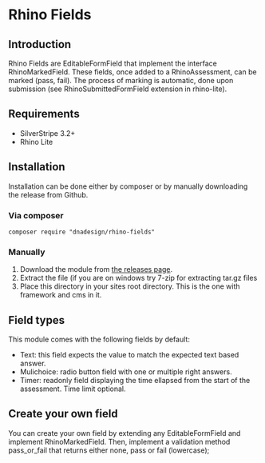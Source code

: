 # Rhino Fields

## Introduction

Rhino Fields are EditableFormField that implement the interface RhinoMarkedField.
These fields, once added to a RhinoAssessment, can be marked (pass, fail).
The process of marking is automatic, done upon submission (see RhinoSubmittedFormField extension in rhino-lite).

## Requirements

 * SilverStripe 3.2+
 * Rhino Lite

## Installation

Installation can be done either by composer or by manually downloading the
release from Github.

### Via composer

`composer require "dnadesign/rhino-fields"`

### Manually

 1.  Download the module from [the releases page](https://github.com/silverstripe/silverstripe-siteconfig/releases).
 2.  Extract the file (if you are on windows try 7-zip for extracting tar.gz files
 3.  Place this directory in your sites root directory. This is the one with framework and cms in it.

 ## Field types

This module comes with the following fields by default:

 * Text: this field expects the value to match the expected text based answer.
 * Mulichoice: radio button field with one or multiple right answers.
 * Timer: readonly field displaying the time ellapsed from the start of the assessment. Time limit optional.

 ## Create your own field

 You can create your own field by extending any EditableFormField and implement RhinoMarkedField.
 Then, implement a validation method pass_or_fail that returns either none, pass or fail (lowercase);
